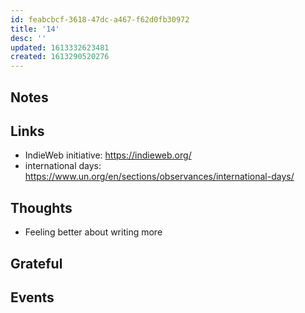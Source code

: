 ```yaml
---
id: feabcbcf-3618-47dc-a467-f62d0fb30972
title: '14'
desc: ''
updated: 1613332623481
created: 1613290520276
---
```


## Notes

## Links

- IndieWeb initiative: https://indieweb.org/
- international days:
  https://www.un.org/en/sections/observances/international-days/

## Thoughts

- Feeling better about writing more

## Grateful

## Events
